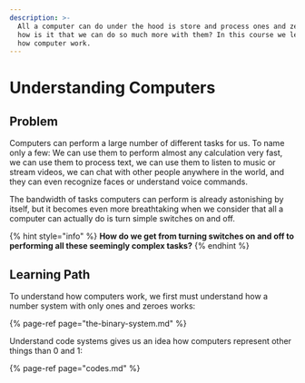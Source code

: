 ```yaml
---
description: >-
  All a computer can do under the hood is store and process ones and zeroes. So
  how is it that we can do so much more with them? In this course we learn about
  how computer work.
---
```


# Understanding Computers

## Problem

Computers can perform a large number of different tasks for us. To name only a few: We can use them to perform almost any calculation very fast, we can use them to process text, we can use them to listen to music or stream videos, we can chat with other people anywhere in the world, and they can even recognize faces or understand voice commands.

The bandwidth of tasks computers can perform is already astonishing by itself, but it becomes even more breathtaking when we consider that all a computer can actually do is turn simple switches on and off. 

{% hint style="info" %}
**How do we get from turning switches on and off to performing all these seemingly complex tasks?**
{% endhint %}

## Learning Path

To understand how computers work, we first must understand how a number system with only ones and zeroes works:

{% page-ref page="the-binary-system.md" %}

Understand code systems gives us an idea how computers represent other things than 0 and 1:

{% page-ref page="codes.md" %}

